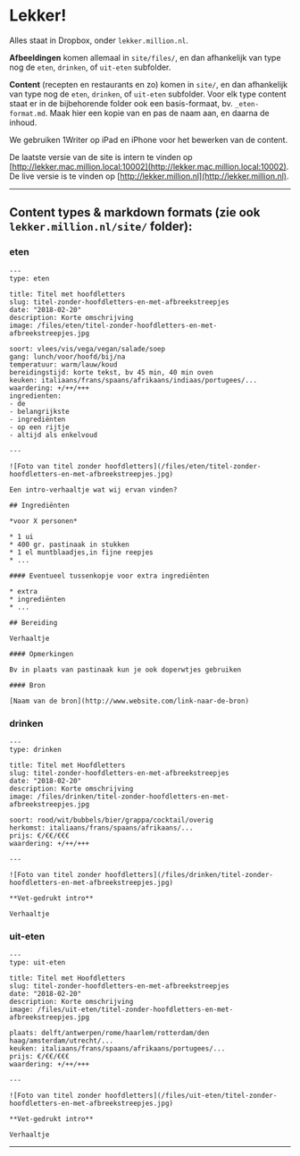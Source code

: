 
# Lekker!

Alles staat in Dropbox, onder `lekker.million.nl`.

**Afbeeldingen** komen allemaal in `site/files/`, en dan afhankelijk van type nog de `eten`, `drinken`, of `uit-eten` subfolder.

**Content** (recepten en restaurants en zo) komen in `site/`, en dan afhankelijk van type nog de `eten`, `drinken`, of `uit-eten` subfolder.
Voor elk type content staat er in de bijbehorende folder ook een basis-formaat, bv. `_eten-format.md`. Maak hier een kopie van en pas de naam aan, en daarna de inhoud.

We gebruiken 1Writer op iPad en iPhone voor het bewerken van de content.

De laatste versie van de site is intern te vinden op
[http://lekker.mac.million.local:10002](http://lekker.mac.million.local:10002). De live versie is te vinden op [http://lekker.million.nl](http://lekker.million.nl).

---

## Content types & markdown formats (zie ook `lekker.million.nl/site/` folder):

### eten

    ---
    type: eten

    title: Titel met hoofdletters
    slug: titel-zonder-hoofdletters-en-met-afbreekstreepjes
    date: "2018-02-20"
    description: Korte omschrijving
    image: /files/eten/titel-zonder-hoofdletters-en-met-afbreekstreepjes.jpg

    soort: vlees/vis/vega/vegan/salade/soep
    gang: lunch/voor/hoofd/bij/na
    temperatuur: warm/lauw/koud
    bereidingstijd: korte tekst, bv 45 min, 40 min oven
    keuken: italiaans/frans/spaans/afrikaans/indiaas/portugees/...
    waardering: +/++/+++
    ingredienten:
    - de
    - belangrijkste
    - ingrediënten
    - op een rijtje
    - altijd als enkelvoud

    ---

    ![Foto van titel zonder hoofdletters](/files/eten/titel-zonder-hoofdletters-en-met-afbreekstreepjes.jpg)

    Een intro-verhaaltje wat wij ervan vinden?

    ## Ingrediënten

    *voor X personen*

    * 1 ui
    * 400 gr. pastinaak in stukken
    * 1 el muntblaadjes,in fijne reepjes
    * ...

    #### Eventueel tussenkopje voor extra ingrediënten

    * extra
    * ingrediënten
    * ...

    ## Bereiding

    Verhaaltje

    #### Opmerkingen

    Bv in plaats van pastinaak kun je ook doperwtjes gebruiken

    #### Bron

    [Naam van de bron](http://www.website.com/link-naar-de-bron)


### drinken

    ---
    type: drinken

    title: Titel met Hoofdletters
    slug: titel-zonder-hoofdletters-en-met-afbreekstreepjes
    date: "2018-02-20"
    description: Korte omschrijving
    image: /files/drinken/titel-zonder-hoofdletters-en-met-afbreekstreepjes.jpg

    soort: rood/wit/bubbels/bier/grappa/cocktail/overig
    herkomst: italiaans/frans/spaans/afrikaans/...
    prijs: €/€€/€€€
    waardering: +/++/+++

    ---

    ![Foto van titel zonder hoofdletters](/files/drinken/titel-zonder-hoofdletters-en-met-afbreekstreepjes.jpg)

    **Vet-gedrukt intro**

    Verhaaltje


### uit-eten

    ---
    type: uit-eten

    title: Titel met Hoofdletters
    slug: titel-zonder-hoofdletters-en-met-afbreekstreepjes
    date: "2018-02-20"
    description: Korte omschrijving
    image: /files/uit-eten/titel-zonder-hoofdletters-en-met-afbreekstreepjes.jpg

    plaats: delft/antwerpen/rome/haarlem/rotterdam/den haag/amsterdam/utrecht/...
    keuken: italiaans/frans/spaans/afrikaans/portugees/...
    prijs: €/€€/€€€
    waardering: +/++/+++

    ---

    ![Foto van titel zonder hoofdletters](/files/uit-eten/titel-zonder-hoofdletters-en-met-afbreekstreepjes.jpg)

    **Vet-gedrukt intro**

    Verhaaltje

---

